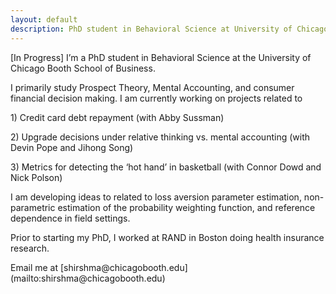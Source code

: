 ```yaml
---
layout: default
description: PhD student in Behavioral Science at University of Chicago's Booth School of Business
---
```

[In Progress]
I’m a PhD student in Behavioral Science at the University of Chicago Booth School of Business.

I primarily study Prospect Theory, Mental Accounting, and consumer financial decision making. I am currently working on projects related to
  <p> 1) Credit card debt repayment (with Abby Sussman)
  
 <p> 2) Upgrade decisions under relative thinking vs. mental accounting (with Devin Pope and Jihong Song)
  
  <p>3) Metrics for detecting the ‘hot hand’ in basketball (with Connor Dowd and Nick Polson)
  
  
<p>I am developing ideas to related to loss aversion parameter estimation, non-parametric estimation of the probability weighting function, and reference dependence in field settings. 


<p> Prior to starting my PhD, I worked at RAND in Boston doing health insurance research. 


<p> Email me at [shirshma@chicagobooth.edu](mailto:shirshma@chicagobooth.edu)
